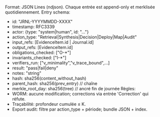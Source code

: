 Format: JSON Lines (ndjson). Chaque entrée est append-only et merklisée quotidiennement.
Entry schema:
- id: "JRNL-YYYYMMDD-XXXX"
- timestamp: RFC3339
- actor: {type: "system|human", id: "..."}
- action_type: "Retrieval|Synthesis|Decision|Deploy|Map|Audit"
- input_refs: [EvidenceItem.id | Journal.id]
- output_refs: [EvidenceItem.id]
- obligations_checked: ["O-*"]
- invariants_checked: ["I-*"]
- verifiers_run: ["v_minimality","v_trace_bound",...]
- result: "pass|fail|deny"
- notes: "string"
- hash: sha256(content_without_hash)
- parent_hash: sha256(prev_entry)  // chaîne
- merkle_root_day: sha256(tree)    // ancré fin de journée
Règles:
- WORM: aucune modification; corrections via entrée 'Correction' qui réfute.
- Traçabilité: profondeur cumulée ≤ K.
- Export audit: filtre par action_type + période; bundle JSON + index.
